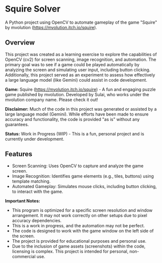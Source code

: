 # Squire Solver

A Python project using OpenCV to automate gameplay of the game "Squire" by mvolution (https://mvolution.itch.io/squire).

## Overview

This project was created as a learning exercise to explore the capabilities of OpenCV (cv2) for screen scanning, image recognition, and automation. The primary goal was to see if a game could be played automatically by analyzing the screen and simulating user input, including button clicking. Additionally, this project served as an experiment to assess how effectively a large language model (like Gemini) could assist in code development.

**Game:** Squire (https://mvolution.itch.io/squire) - A fun and engaging puzzle game published by mvolution. Developed by Sulai, who works under the mvolution company name. Please check it out!

**Disclaimer:** Much of the code in this project was generated or assisted by a large language model (Gemini). While efforts have been made to ensure accuracy and functionality, the code is provided "as is" without any guarantees.

**Status:** Work in Progress (WIP) - This is a fun, personal project and is currently under development.

## Features

- Screen Scanning: Uses OpenCV to capture and analyze the game screen.
- Image Recognition: Identifies game elements (e.g., tiles, buttons) using template matching.
- Automated Gameplay: Simulates mouse clicks, including button clicking, to interact with the game.

**Important Notes:**

- This program is optimized for a specific screen resolution and window arrangement. It may not work correctly on other setups due to pixel accuracy dependencies.
- This is a work in progress, and the automation may not be perfect.
- The code is designed to work with the game window on the left side of the screen.
- The project is provided for educational purposes and personal use.
- Due to the inclusion of game assets (screenshots) within the code, licensing is complex. This project is intended for personal, non-commercial use.
